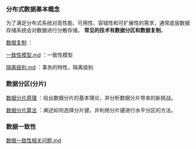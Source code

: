 ### 分布式数据基本概念

为了满足分布式系统对高性能、可用性、容错性和可扩展性的需求，通常底层数据存储系统会对数据进行分散存储， **常见的技术有数据分区和数据复制**。

 [数据复制](数据复制.md) ：

 [一致性模型.md](一致性模型.md) ：一致性模型

 [隔离级别.md](隔离级别.md) ：事务的特性，隔离级别



### 数据分区(分片)

[数据分片原理](数据分片原理.md) ：给出数据分片的基本理论，并分析数据分片带来的新挑战。

[数据分片算法](数据分片算法.md) ：阐述如何选择分片键，并利用分片键进行水平分区的方法。







### 数据一致性

 [数据一致性相关问题.md](数据一致性相关问题.md) 